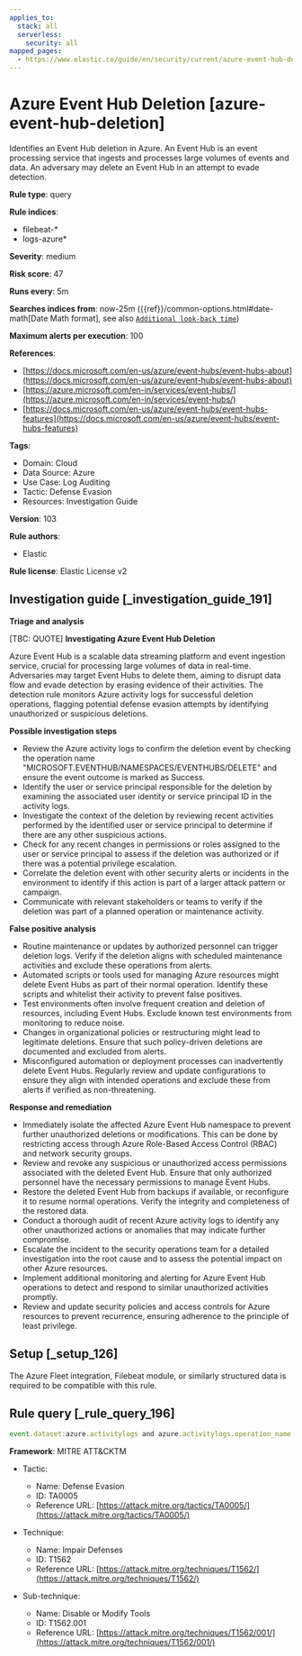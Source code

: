 ```yaml
---
applies_to:
  stack: all
  serverless:
    security: all
mapped_pages:
  - https://www.elastic.co/guide/en/security/current/azure-event-hub-deletion.html
---
```


# Azure Event Hub Deletion [azure-event-hub-deletion]

Identifies an Event Hub deletion in Azure. An Event Hub is an event processing service that ingests and processes large volumes of events and data. An adversary may delete an Event Hub in an attempt to evade detection.

**Rule type**: query

**Rule indices**:

* filebeat-*
* logs-azure*

**Severity**: medium

**Risk score**: 47

**Runs every**: 5m

**Searches indices from**: now-25m ({{ref}}/common-options.html#date-math[Date Math format], see also [`Additional look-back time`](docs-content://solutions/security/detect-and-alert/create-detection-rule.md#rule-schedule))

**Maximum alerts per execution**: 100

**References**:

* [https://docs.microsoft.com/en-us/azure/event-hubs/event-hubs-about](https://docs.microsoft.com/en-us/azure/event-hubs/event-hubs-about)
* [https://azure.microsoft.com/en-in/services/event-hubs/](https://azure.microsoft.com/en-in/services/event-hubs/)
* [https://docs.microsoft.com/en-us/azure/event-hubs/event-hubs-features](https://docs.microsoft.com/en-us/azure/event-hubs/event-hubs-features)

**Tags**:

* Domain: Cloud
* Data Source: Azure
* Use Case: Log Auditing
* Tactic: Defense Evasion
* Resources: Investigation Guide

**Version**: 103

**Rule authors**:

* Elastic

**Rule license**: Elastic License v2

## Investigation guide [_investigation_guide_191]

**Triage and analysis**

[TBC: QUOTE]
**Investigating Azure Event Hub Deletion**

Azure Event Hub is a scalable data streaming platform and event ingestion service, crucial for processing large volumes of data in real-time. Adversaries may target Event Hubs to delete them, aiming to disrupt data flow and evade detection by erasing evidence of their activities. The detection rule monitors Azure activity logs for successful deletion operations, flagging potential defense evasion attempts by identifying unauthorized or suspicious deletions.

**Possible investigation steps**

* Review the Azure activity logs to confirm the deletion event by checking the operation name "MICROSOFT.EVENTHUB/NAMESPACES/EVENTHUBS/DELETE" and ensure the event outcome is marked as Success.
* Identify the user or service principal responsible for the deletion by examining the associated user identity or service principal ID in the activity logs.
* Investigate the context of the deletion by reviewing recent activities performed by the identified user or service principal to determine if there are any other suspicious actions.
* Check for any recent changes in permissions or roles assigned to the user or service principal to assess if the deletion was authorized or if there was a potential privilege escalation.
* Correlate the deletion event with other security alerts or incidents in the environment to identify if this action is part of a larger attack pattern or campaign.
* Communicate with relevant stakeholders or teams to verify if the deletion was part of a planned operation or maintenance activity.

**False positive analysis**

* Routine maintenance or updates by authorized personnel can trigger deletion logs. Verify if the deletion aligns with scheduled maintenance activities and exclude these operations from alerts.
* Automated scripts or tools used for managing Azure resources might delete Event Hubs as part of their normal operation. Identify these scripts and whitelist their activity to prevent false positives.
* Test environments often involve frequent creation and deletion of resources, including Event Hubs. Exclude known test environments from monitoring to reduce noise.
* Changes in organizational policies or restructuring might lead to legitimate deletions. Ensure that such policy-driven deletions are documented and excluded from alerts.
* Misconfigured automation or deployment processes can inadvertently delete Event Hubs. Regularly review and update configurations to ensure they align with intended operations and exclude these from alerts if verified as non-threatening.

**Response and remediation**

* Immediately isolate the affected Azure Event Hub namespace to prevent further unauthorized deletions or modifications. This can be done by restricting access through Azure Role-Based Access Control (RBAC) and network security groups.
* Review and revoke any suspicious or unauthorized access permissions associated with the deleted Event Hub. Ensure that only authorized personnel have the necessary permissions to manage Event Hubs.
* Restore the deleted Event Hub from backups if available, or reconfigure it to resume normal operations. Verify the integrity and completeness of the restored data.
* Conduct a thorough audit of recent Azure activity logs to identify any other unauthorized actions or anomalies that may indicate further compromise.
* Escalate the incident to the security operations team for a detailed investigation into the root cause and to assess the potential impact on other Azure resources.
* Implement additional monitoring and alerting for Azure Event Hub operations to detect and respond to similar unauthorized activities promptly.
* Review and update security policies and access controls for Azure resources to prevent recurrence, ensuring adherence to the principle of least privilege.


## Setup [_setup_126]

The Azure Fleet integration, Filebeat module, or similarly structured data is required to be compatible with this rule.


## Rule query [_rule_query_196]

```js
event.dataset:azure.activitylogs and azure.activitylogs.operation_name:"MICROSOFT.EVENTHUB/NAMESPACES/EVENTHUBS/DELETE" and event.outcome:(Success or success)
```

**Framework**: MITRE ATT&CKTM

* Tactic:

    * Name: Defense Evasion
    * ID: TA0005
    * Reference URL: [https://attack.mitre.org/tactics/TA0005/](https://attack.mitre.org/tactics/TA0005/)

* Technique:

    * Name: Impair Defenses
    * ID: T1562
    * Reference URL: [https://attack.mitre.org/techniques/T1562/](https://attack.mitre.org/techniques/T1562/)

* Sub-technique:

    * Name: Disable or Modify Tools
    * ID: T1562.001
    * Reference URL: [https://attack.mitre.org/techniques/T1562/001/](https://attack.mitre.org/techniques/T1562/001/)



